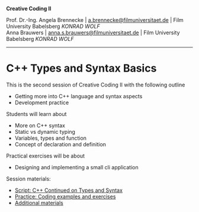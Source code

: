 **Creative Coding II**

Prof. Dr.-Ing. Angela Brennecke | a.brennecke@filmuniversitaet.de | Film University Babelsberg *KONRAD WOLF*   
Anna Brauwers | anna.s.brauwers@filmuniversitaet.de | Film University Babelsberg *KONRAD WOLF*

---

# C++ Types and Syntax Basics

This is the second session of Creative Coding II with the following outline

- Getting more into C++ language and syntax aspects
- Development practice


Students will learn about
- More on C++ syntax 
- Static vs dynamic typing
- Variables, types and function
- Concept of declaration and definition

Practical exercises will be about
- Designing and implementing a small cli application


Session materials:

- [Script: C++ Continued on Types and Syntax](../02_syntax_basics/cpp_continued.md)
- [Practice: Coding examples and exercises](./code/readme.md)
- [Additional materials](./additional_material/)
